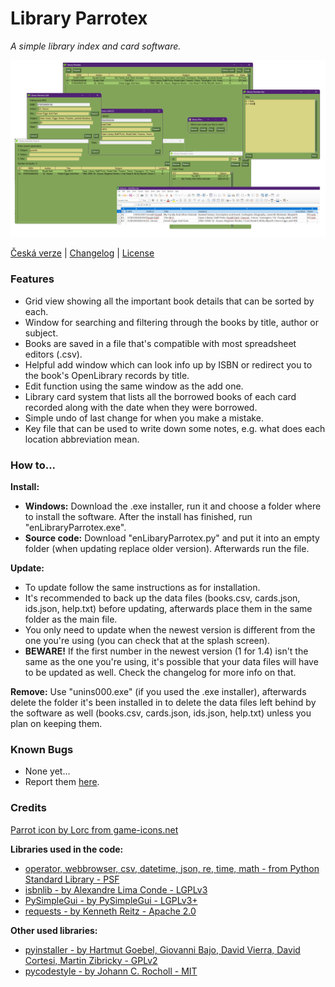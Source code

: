 # Library Parrotex

*A simple library index and card software.*

![Software screenshot](APP.png)

[Česká verze](https://github.com/FTEdianiaK/library-parrotex/blob/main/READMEcs.md) | [Changelog](https://github.com/FTEdianiaK/library-parrotex/blob/main/CHANGELOG.md) | [License](https://github.com/FTEdianiaK/library-parrotex/blob/main/LICENSE)

### Features
- Grid view showing all the important book details that can be sorted by each.
- Window for searching and filtering through the books by title, author or subject.
- Books are saved in a file that's compatible with most spreadsheet editors (.csv).
- Helpful add window which can look info up by ISBN or redirect you to the book's OpenLibrary records by title.
- Edit function using the same window as the add one.
- Library card system that lists all the borrowed books of each card recorded along with the date when they were borrowed.
- Simple undo of last change for when you make a mistake.
- Key file that can be used to write down some notes, e.g. what does each location abbreviation mean.

### How to...
**Install:**
- **Windows:** Download the .exe installer, run it and choose a folder where to install the software. After the install has finished, run "enLibraryParrotex.exe".
- **Source code:** Download "enLibaryParrotex.py" and put it into an empty folder (when updating replace older version). Afterwards run the file.

**Update:**
- To update follow the same instructions as for installation.
- It's recommended to back up the data files (books.csv, cards.json, ids.json, help.txt) before updating, afterwards place them in the same folder as the main file.
- You only need to update when the newest version is different from the one you're using (you can check that at the splash screen).
- **BEWARE!** If the first number in the newest version (1 for 1.4) isn't the same as the one you're using, it's possible that your data files will have to be updated as well. Check the changelog for more info on that.

**Remove:** Use "unins000.exe" (if you used the .exe installer), afterwards delete the folder it's been installed in to delete the data files left behind by the software as well (books.csv, cards.json, ids.json, help.txt) unless you plan on keeping them.

### Known Bugs
- None yet...
- Report them [here](https://github.com/FTEdianiaK/library-parrotex/issues).

### Credits
[Parrot icon by Lorc from game-icons.net](https://game-icons.net/1x1/lorc/parrot-head.html)

**Libraries used in the code:**
- [operator, webbrowser, csv, datetime, json, re, time, math - from Python Standard Library - PSF](https://docs.python.org/3/library/index.html)
- [isbnlib - by Alexandre Lima Conde - LGPLv3](https://pypi.org/project/isbnlib/)
- [PySimpleGui - by PySimpleGui - LGPLv3+](https://pypi.org/project/PySimpleGUI/)
- [requests - by Kenneth Reitz - Apache 2.0](https://pypi.org/project/requests/)

**Other used libraries:**
- [pyinstaller - by Hartmut Goebel, Giovanni Bajo, David Vierra, David Cortesi, Martin Zibricky - GPLv2](https://pypi.org/project/pyinstaller/)
- [pycodestyle - by Johann C. Rocholl - MIT](https://pypi.org/project/pycodestyle/)
